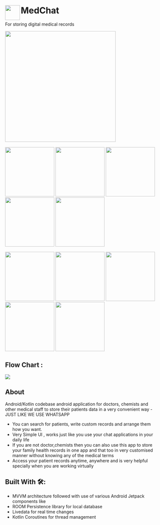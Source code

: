 # MedChat <a href="url"><img src="https://user-images.githubusercontent.com/53184162/110616811-fc327f00-81ba-11eb-9e7f-4351eafba08d.png" align="left" height="48" width="48" ></a>
For storing digital medical records
<br>

<a href="https://play.google.com/store/apps/details?id=com.babbarandrotech.medchat"><a href="url"><img src="https://upload.wikimedia.org/wikipedia/commons/thumb/7/78/Google_Play_Store_badge_EN.svg/1200px-Google_Play_Store_badge_EN.svg.png" height = "auto" width ="360" ></a></a>
<br><br>
<a href="url"><img src="https://user-images.githubusercontent.com/53184162/114327387-7bb6c380-9b56-11eb-8c7d-8cb34a9c8c1c.jpeg" height = "auto" width ="160" ></a>
<a href="url"><img src="https://user-images.githubusercontent.com/53184162/114407581-26b29600-9bc6-11eb-9aec-9969338a40d2.jpeg" height = "auto" width ="160" ></a>
<a href="url"><img src="https://user-images.githubusercontent.com/53184162/114407590-29ad8680-9bc6-11eb-9dc1-251f87bc662c.jpeg" height = "auto" width ="160" ></a>
<a href="url"><img src="https://user-images.githubusercontent.com/53184162/114327554-29c26d80-9b57-11eb-9405-cb4acb3351d0.jpeg" height = "auto" width ="160" ></a>
<a href="url"><img src="https://user-images.githubusercontent.com/53184162/114327558-2cbd5e00-9b57-11eb-9c99-a4aaf9014806.jpeg" height = "auto" width ="160" ></a>

<a href="url"><img src="https://user-images.githubusercontent.com/53184162/114327703-ca189200-9b57-11eb-8b33-13f2234a5280.jpeg" height = "auto" width ="160" ></a>
<a href="url"><img src="https://user-images.githubusercontent.com/53184162/114327708-cd138280-9b57-11eb-9129-6c69271923ab.jpeg" height = "auto" width ="160" ></a>
<a href="url"><img src="https://user-images.githubusercontent.com/53184162/114327709-cf75dc80-9b57-11eb-8415-6a4110f1dcce.jpeg" height = "auto" width ="160" ></a>
<a href="url"><img src="https://user-images.githubusercontent.com/53184162/114327714-d270cd00-9b57-11eb-97db-f4874d2b2c56.jpeg" height = "auto" width ="160" ></a>
<a href="url"><img src="https://user-images.githubusercontent.com/53184162/114327719-d56bbd80-9b57-11eb-937b-206117c8eee4.jpeg" height = "auto" width ="160" ></a>

## Flow Chart : 
<a href="url"><img src="https://user-images.githubusercontent.com/53184162/134051632-2b3843cc-fbfe-4570-a7f6-1a2e8ac49130.png"></a>

## About

Android/Kotlin codebase android application for doctors, chemists and other medical staff to store their patients data in a very convenient way - JUST LIKE WE USE WHATSAPP
- You can search for patients, write custom records and arrange them how you want.
- Very Simple UI , works just like you use your chat applications in your daily life
- If you are not doctor,chemists then you can also use this app to store your family health records in one app and that too in very customised manner without knowing any of the medical terms
- Access your patient records anytime, anywhere and is very helpful specially when you are working virtually

## Built With 🛠: 

- MVVM architecture followed with use of various Android Jetpack components like 
- ROOM Persistence library for local database
- Livedata for real time changes
- Kotlin Coroutines for thread management
